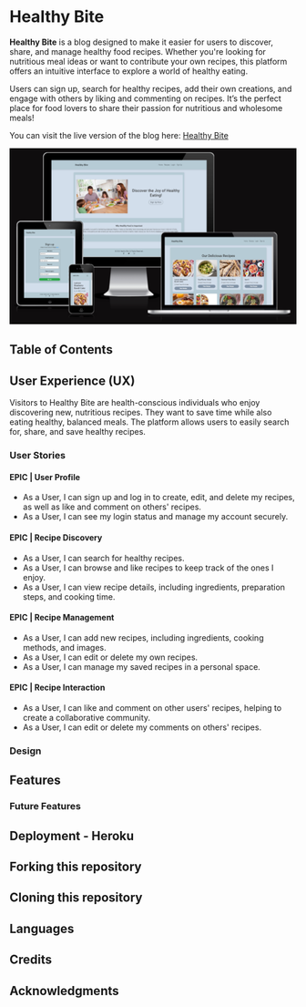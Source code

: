 # Healthy Bite

**Healthy Bite** is a blog designed to make it easier for users to discover, share, and manage healthy food recipes. Whether you're looking for nutritious meal ideas or want to contribute your own recipes, this platform offers an intuitive interface to explore a world of healthy eating.

Users can sign up, search for healthy recipes, add their own creations, and engage with others by liking and commenting on recipes. It’s the perfect place for food lovers to share their passion for nutritious and wholesome meals!

You can visit the live version of the blog here: [Healthy Bite](https://tgo-healthy-bite-bc4b5d66896a.herokuapp.com/)

![Site Mockup](docs/readme_images/mochup.png)

## Table of Contents


## User Experience (UX)

Visitors to Healthy Bite are health-conscious individuals who enjoy discovering new, nutritious recipes. They want to save time while also eating healthy, balanced meals. The platform allows users to easily search for, share, and save healthy recipes.


### User Stories

#### EPIC | User Profile
- As a User, I can sign up and log in to create, edit, and delete my recipes, as well as like and comment on others' recipes.
- As a User, I can see my login status and manage my account securely.

#### EPIC | Recipe Discovery
- As a User, I can search for healthy recipes.
- As a User, I can browse and like recipes to keep track of the ones I enjoy.
- As a User, I can view recipe details, including ingredients, preparation steps, and cooking time.

#### EPIC | Recipe Management
- As a User, I can add new recipes, including ingredients, cooking methods, and images.
- As a User, I can edit or delete my own recipes.
- As a User, I can manage my saved recipes in a personal space.

#### EPIC | Recipe Interaction
- As a User, I can like and comment on other users' recipes, helping to create a collaborative community.
- As a User, I can edit or delete my comments on others' recipes.

### Design

## Features

### Future Features

## Deployment - Heroku

## Forking this repository

## Cloning this repository

## Languages

## Credits

## Acknowledgments

